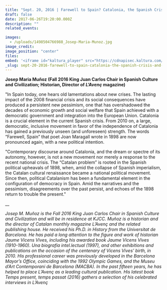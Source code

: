 ```yaml
---
title: "Sept. 20, 2016 | Farewell to Spain? Catalonia, the Spanish Crisis, and the Echoes of 1898 | Josep Maria Muñoz "
draft: false
date: 2017-06-26T19:20:00.000Z
description: ""
related_events:

images:
  - /uploads/1498504766988_Josep-Maria-Munoz.jpg
image_credit:
image_position: "center"
files:
embed: '<iframe id="kaltura_player" src="https://cdnapisec.kaltura.com/p/1674401/sp/167440100/embedIframeJs/uiconf_id/23435151/partner_id/1674401?iframeembed=true&amp;playerId=kaltura_player&amp;entry_id=1_ipw949z0&amp;flashvars[akamaiHD.loadingPolicy]=preInitialize&amp;flashvars[akamaiHD.asyncInit]=true&amp;flashvars[twoPhaseManifest]=true&amp;flashvars[streamerType]=hdnetworkmanifest&amp;flashvars[localizationCode]=en&amp;flashvars[leadWithHTML5]=true&amp;flashvars[sideBarContainer.plugin]=true&amp;flashvars[sideBarContainer.position]=left&amp;flashvars[sideBarContainer.clickToClose]=true&amp;flashvars[chapters.plugin]=true&amp;flashvars[chapters.layout]=vertical&amp;flashvars[chapters.thumbnailRotator]=false&amp;flashvars[streamSelector.plugin]=true&amp;flashvars[EmbedPlayer.SpinnerTarget]=videoHolder&amp;flashvars[dualScreen.plugin]=true&amp;flashvars[LeadWithHLSOnFlash]=true&amp;&amp;wid=1_szqmq2gt" width="400" height="300" allowfullscreen="" webkitallowfullscreen="" mozallowfullscreen="" frameborder="0" title="Kaltura Player"></iframe>'
_slug: sept-20-2016-farewell-to-spain-catalonia-the-spanish-crisis-and-the-echoes-of-1898-josep-maria-muñoz
---
```


**Josep Maria Muñoz (Fall 2016 King Juan Carlos Chair in Spanish Culture and Civilization; Historian, Director of _L’Avenç_ magazine)**

"In Spain today, one hears old lamentations about new crises. The lasting impact of the 2008 financial crisis and its social consequences have produced a persistent new pessimism, one that has overshadowed the decades of economic growth and social welfare that Spain achieved with a democratic government and integration into the European Union. Catalonia is a crucial element in the current Spanish crisis. From 2010 on, a large, democratic, inclusive movement in favor of the independence of Catalonia has gained a previously unseen (and unforeseen) strength. The words “Farewell, Spain” that poet Joan Maragall wrote in 1898 are now pronounced again, with a new political intention.

"Contemporary discourse around Catalonia, and the dream or spectre of its autonomy, however, is not a new movement nor merely a response to the recent national crisis. The “Catalan problem” is rooted in the Spanish political upheavals of 1898, when, amid the collapse of Spanish imperialism, the Catalan cultural renaissance became a national political movement. Since then, political Catalanism has been a fundamental element in the configuration of democracy in Spain. Amid the narratives and the pessimism, disagreements over the past persist, and echoes of the 1898 return to trouble the present."

__

_Josep M. Muñoz is the Fall 2016 King Juan Carlos Chair in Spanish Culture and Civilization and will be in residence at KJCC. Muñoz is a historian and the director of Catalan monthly magazine L’Avenç and the related publishing house. He received his Ph.D. in History from the Universitat de Barcelona. He has paid a long attention to the figure and work of historian Jaume Vicens Vives, including his awarded book Jaume Vicens Vives (1910-1960). Una biografia intel.lectual (1997), and other exhibitions and publications on the occasion of the centenary of Vicens Vives’ birth, in 2010\. His professional career was previously developed in the Barcelona Mayor’s Office, coinciding with the 1992 Olympic Games, and the Museu d’Art Contemporani de Barcelona (MACBA). In the past fifteen years, he has helped to place L’Avenç as a leading cultural publication. His latest book Temps present, temps passat (2016) gathers a selection of his celebrated interviews in L’Avenç_

